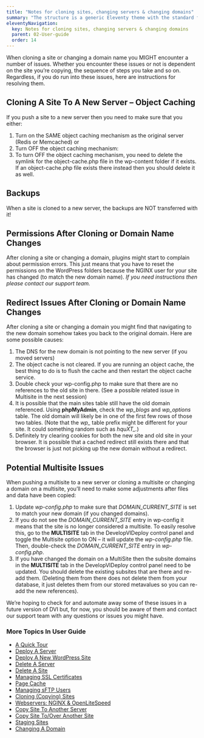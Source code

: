 ```yaml
---
title: "Notes for cloning sites, changing servers & changing domains"
summary: "The structure is a generic Eleventy theme with the standard folder and file names."
eleventyNavigation:
  key: Notes for cloning sites, changing servers & changing domains
  parent: 02-User-guide
  order: 14
---
```

When cloning a site or changing a domain name you MIGHT encounter a number of issues. Whether you encounter these issues or not is dependent on the site you’re copying, the sequence of steps you take and so on. Regardless, if you do run into these issues, here are instructions for resolving them.

## Cloning A Site To A New Server – Object Caching

If you push a site to a new server then you need to make sure that you either:

1.  Turn on the SAME object caching mechanism as the original server (Redis or Memcached) or
2.  Turn OFF the object caching mechanism:
1.  To turn OFF the object caching mechanism, you need to delete the symlink for the object-cache.php file in the wp-content folder if it exists. If an object-cache.php file exists there instead then you should delete it as well.

## Backups

When a site is cloned to a new server, the backups are NOT transferred with it!

## Permissions After Cloning or Domain Name Changes

After cloning a site or changing a domain, plugins might start to complain about permission errors. This just means that you have to reset the permissions on the WordPress folders because the NGINX user for your site has changed (to match the new domain name). _If you need instructions then please contact our support team._

## Redirect Issues After Cloning or Domain Name Changes

After cloning a site or changing a domain you might find that navigating to the new domain somehow takes you back to the original domain. Here are some possible causes:

1.  The DNS for the new domain is not pointing to the new server (if you moved servers)
2.  The object cache is not cleared. If you are running an object cache, the best thing to do is to flush the cache and then restart the object cache service.
3.  Double check your wp-config.php to make sure that there are no references to the old site in there. (See a possible related issue in Multisite in the next session)
4.  It is possible that the main sites table still have the old domain referenced. Using **phpMyAdmin**, check the _wp\_blogs_ and _wp\_options_ table. The old domain will likely be in one of the first few rows of those two tables. (Note that the _wp\__ table prefix might be different for your site. It could something random such as _hquXT\_._)
5.  Definitely try clearing cookies for both the new site and old site in your browser. It is possible that a cached redirect still exists there and that the browser is just not picking up the new domain without a redirect.

## Potential Multisite Issues

When pushing a multisite to a new server or cloning a multisite or changing a domain on a multisite, you’ll need to make some adjustments after files and data have been copied:

1.  Update _wp-config.php_ to make sure that _DOMAIN\_CURRENT\_SITE_ is set to match your new domain (if you changed domains).
2.  If you do not see the _DOMAIN\_CURRENT\_SITE_ entry in wp-config it means that the site is no longer considered a multisite. To easily resolve this, go to the **MULTISITE** tab in the DevelopVIDeploy control panel and toggle the Multisite option to ON – it will update the _wp-config.php_ file. Then, double-check the _DOMAIN\_CURRENT\_SITE_ entry in _wp-config.php_.
3.  If you have changed the domain on a MultiSite then the subsite domains in the **MULTISITE** tab in the DevelopVIDeploy control panel need to be updated. You should delete the existing subsites that are there and re-add them. (Deleting them from there does not delete them from your database, it just deletes them from our stored metavalues so you can re-add the new references).

We’re hoping to check for and automate away some of these issues in a future version of DVI but, for now, you should be aware of them and contact our support team with any questions or issues you might have.

### More Topics In User Guide

*  [A Quick Tour](https://web.archive.org/web/20240304143309/https://wpclouddeploy.com/documentation/wpcloud-deploy-user-guide/a-quick-tour/)
*  [Deploy A Server](https://web.archive.org/web/20240304143309/https://wpclouddeploy.com/documentation/wpcloud-deploy-user-guide/deploy-a-server/)
*  [Deploy A New WordPress Site](https://web.archive.org/web/20240304143309/https://wpclouddeploy.com/documentation/wpcloud-deploy-user-guide/add-a-new-wordpress-site/)
*  [Delete A Server](https://web.archive.org/web/20240304143309/https://wpclouddeploy.com/documentation/wpcloud-deploy-user-guide/delete-a-server/)
*  [Delete A Site](https://web.archive.org/web/20240304143309/https://wpclouddeploy.com/documentation/wpcloud-deploy-user-guide/delete-a-site/)
*  [Managing SSL Certificates](https://web.archive.org/web/20240304143309/https://wpclouddeploy.com/documentation/wpcloud-deploy-user-guide/enable-or-disable-ssl/)
*  [Page Cache](https://web.archive.org/web/20240304143309/https://wpclouddeploy.com/documentation/wpcloud-deploy-user-guide/page-cache/)
*  [Managing sFTP Users](https://web.archive.org/web/20240304143309/https://wpclouddeploy.com/documentation/wpcloud-deploy-user-guide/managing-sftp-users/)
*  [Cloning (Copying) Sites](https://web.archive.org/web/20240304143309/https://wpclouddeploy.com/documentation/wpcloud-deploy-user-guide/cloning-sites/)
*  [Webservers: NGINX & OpenLiteSpeed](https://web.archive.org/web/20240304143309/https://wpclouddeploy.com/documentation/wpcloud-deploy-user-guide/webservers-nginx-openlitespeed/)
*  [Copy Site To Another Server](https://web.archive.org/web/20240304143309/https://wpclouddeploy.com/documentation/wpcloud-deploy-user-guide/copy-site-to-another-server/)
*  [Copy Site To/Over Another Site](https://web.archive.org/web/20240304143309/https://wpclouddeploy.com/documentation/wpcloud-deploy-user-guide/copy-site-to-over-another-site/)
*  [Staging Sites](https://web.archive.org/web/20240304143309/https://wpclouddeploy.com/documentation/wpcloud-deploy-user-guide/staging-sites/)
*  [Changing A Domain](https://web.archive.org/web/20240304143309/https://wpclouddeploy.com/documentation/wpcloud-deploy-user-guide/changing-a-domain/)
